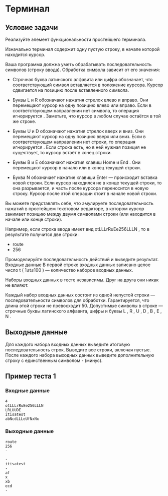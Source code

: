 # Терминал

## Условие задачи
Реализуйте элемент функциональности простейшего терминала.

Изначально терминал содержит одну пустую строку, в начале которой находится курсор.

Ваша программа должна уметь обрабатывать последовательность символов (строку ввода). Обработка символа зависит от его значения:
- Строчная буква латинского алфавита или цифра обозначает, что соответствующий символ вставляется в положение курсора. Курсор сдвигается на позицию после вставленного символа.
- Буквы
L
и
R
обозначают нажатия стрелок влево и вправо. Они перемещают курсор на одну позицию влево или вправо. Если в соответствующем направлении нет символа, то операция
игнорируется
. Заметьте, что курсор в любом случае
остаётся
в той же строке.

- Буквы
U
и
D
обозначают нажатия стрелок вверх и вниз. Они перемещают курсор на одну позицию вверх или вниз. Если в соответствующем направлении нет строки, то операция
игнорируется
. Если строка есть, но в ней нужная позиция не существует, то курсор встаёт в
конец
строки.

- Буквы
B
и
E
обозначают нажатия клавиш
Home
и
End
. Они перемещают курсор в начало или в конец текущей строки.

- Буква
N
обозначает нажатие клавиши
Enter — происходит вставка новой строки. Если курсор находился не в конце текущей строки, то она разрывается, и часть после курсора переносится в новую строку. Курсор после этой операции стоит в начале новой строки.

Вы можете представлять себе, что эмулируете последовательность нажатий в простейшем текстовом редакторе, в котором курсор занимает позицию между двумя символами строки (или находится в начале или конце строки).

Например, если строка ввода имеет вид
otLLLrRuEe256LLLN
, то в результате получится две строки:

- route
- 256

Промоделируйте последовательность действий и выведите результат.
Входные данные
В первой строке входных данных записано целое число
t
(
1≤t≤100
) — количество наборов входных данных.

Наборы входных данных в тесте независимы. Друг на друга они никак не влияют.

Каждый набор входных данных состоит из одной непустой строки —последовательности символов для обработки. Гарантируется, что длина этой строки не превосходит 50. Допустимые символы в строке — строчные буквы латинского алфавита, цифры и буквы
L
,
R
,
U
,
D
,
B
,
E
,
N
.

## Выходные данные

Для каждого набора входных данных выведите итоговую последовательность строк. Выводите все строки, включая пустые. После каждого набора выходных данных выведите дополнительную строку с единственным символом - (минус).

## Пример теста 1

### Входные данные

```
4
otLLLrRuEe256LLLN
LRLUUDE
itisatest
abNcdLLLeUfNxNx
```

### Выходные данные

```
route
256
-

-
itisatest
-
af
x
xb
ecd
-
```